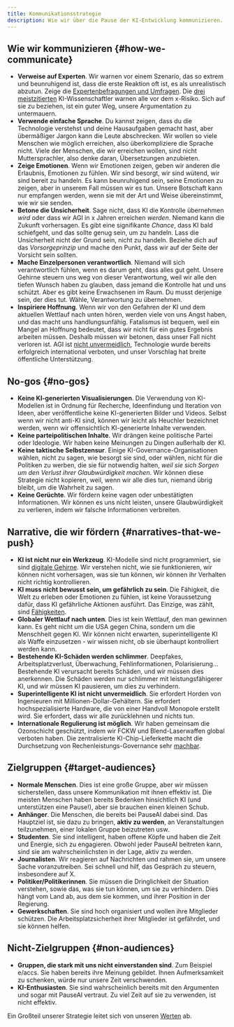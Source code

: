 ```yaml
---
title: Kommunikationsstrategie
description: Wie wir über die Pause der KI-Entwicklung kommunizieren.
---
```


## Wie wir kommunizieren {#how-we-communicate}

- **Verweise auf Experten**. Wir warnen vor einem Szenario, das so extrem und beunruhigend ist, dass die erste Reaktion oft ist, es als unrealistisch abzutun. Zeige die [Expertenbefragungen und Umfragen](/polls-and-surveys). Die [drei meistzitierten](https://twitter.com/PauseAI/status/1734641804245455017) KI-Wissenschaftler warnen alle vor dem x-Risiko. Sich auf sie zu beziehen, ist ein guter Weg, unsere Argumentation zu untermauern.
- **Verwende einfache Sprache**. Du kannst zeigen, dass du die Technologie verstehst und deine Hausaufgaben gemacht hast, aber übermäßiger Jargon kann die Leute abschrecken. Wir wollen so viele Menschen wie möglich erreichen, also überkompliziere die Sprache nicht. Viele der Menschen, die wir erreichen wollen, sind nicht Muttersprachler, also denke daran, Übersetzungen anzubieten.
- **Zeige Emotionen**. Wenn wir Emotionen zeigen, geben wir anderen die Erlaubnis, Emotionen zu fühlen. Wir sind besorgt, wir sind wütend, wir sind bereit zu handeln. Es kann beunruhigend sein, seine Emotionen zu zeigen, aber in unserem Fall müssen wir es tun. Unsere Botschaft kann nur empfangen werden, wenn sie mit der Art und Weise übereinstimmt, wie wir sie senden.
- **Betone die Unsicherheit**. Sage nicht, dass KI die Kontrolle übernehmen _wird_ oder dass wir AGI in x Jahren erreichen _werden_. Niemand kann die Zukunft vorhersagen. Es gibt eine signifikante _Chance_, dass KI bald schiefgeht, und das sollte genug sein, um zu handeln. Lass die Unsicherheit nicht der Grund sein, nicht zu handeln. Beziehe dich auf das _Vorsorgeprinzip_ und mache den Punkt, dass wir auf der Seite der Vorsicht sein sollten.
- **Mache Einzelpersonen verantwortlich**. Niemand will sich verantwortlich fühlen, wenn es darum geht, dass alles gut geht. Unsere Gehirne steuern uns weg von dieser Verantwortung, weil wir alle den tiefen Wunsch haben zu glauben, dass jemand die Kontrolle hat und uns schützt. Aber es gibt keine Erwachsenen im Raum. Du musst derjenige sein, der dies tut. Wähle, Verantwortung zu übernehmen.
- **Inspiriere Hoffnung**. Wenn wir von den Gefahren der KI und dem aktuellen Wettlauf nach unten hören, werden viele von uns Angst haben, und das macht uns handlungsunfähig. Fatalismus ist bequem, weil ein Mangel an Hoffnung bedeutet, dass wir nicht für ein gutes Ergebnis arbeiten müssen. Deshalb müssen wir betonen, dass unser Fall nicht verloren ist. AGI ist [nicht unvermeidlich](/feasibility), Technologie wurde bereits erfolgreich international verboten, und unser Vorschlag hat breite öffentliche Unterstützung.

## No-gos {#no-gos}

- **Keine KI-generierten Visualisierungen**. Die Verwendung von KI-Modellen ist in Ordnung für Recherche, Ideenfindung und Iteration von Ideen, aber veröffentliche keine KI-generierten Bilder und Videos. Selbst wenn wir nicht anti-KI sind, können wir leicht als Heuchler bezeichnet werden, wenn wir offensichtlich KI-generierte Inhalte verwenden.
- **Keine parteipolitischen Inhalte**. Wir drängen keine politische Partei oder Ideologie. Wir haben keine Meinungen zu Dingen außerhalb der KI.
- **Keine taktische Selbstzensur**. Einige KI-Governance-Organisationen wählen, nicht zu sagen, wie besorgt sie sind, oder wählen, nicht für die Politiken zu werben, die sie für notwendig halten, _weil sie sich Sorgen um den Verlust ihrer Glaubwürdigkeit machen_. Wir können diese Strategie nicht kopieren, weil, wenn wir alle dies tun, niemand übrig bleibt, um die Wahrheit zu sagen.
- **Keine Gerüchte**. Wir fördern keine vagen oder unbestätigten Informationen. Wir können es uns nicht leisten, unsere Glaubwürdigkeit zu verlieren, indem wir falsche Informationen verbreiten.

## Narrative, die wir fördern {#narratives-that-we-push}

- **KI ist nicht nur ein Werkzeug**. KI-Modelle sind nicht programmiert, sie sind [digitale Gehirne](/digital-brains). Wir verstehen nicht, wie sie funktionieren, wir können nicht vorhersagen, was sie tun können, wir können ihr Verhalten nicht richtig kontrollieren.
- **KI muss nicht bewusst sein, um gefährlich zu sein**. Die Fähigkeit, die Welt zu erleben oder Emotionen zu fühlen, ist keine Voraussetzung dafür, dass KI gefährliche Aktionen ausführt. Das Einzige, was zählt, sind [Fähigkeiten](/dangerous-capabilities).
- **Globaler Wettlauf nach unten**. Dies ist kein Wettlauf, den man gewinnen kann. Es geht nicht um die USA gegen China, sondern um die Menschheit gegen KI. Wir können nicht erwarten, superintelligente KI als Waffe einzusetzen - wir wissen nicht, ob sie überhaupt kontrolliert werden kann.
- **Bestehende KI-Schäden werden schlimmer**. Deepfakes, Arbeitsplatzverlust, Überwachung, Fehlinformationen, Polarisierung... Bestehende KI verursacht bereits Schäden, und wir müssen dies anerkennen. Die Schäden werden nur schlimmer mit leistungsfähigerer KI, und wir müssen KI pausieren, um dies zu verhindern.
- **Superintelligente KI ist nicht unvermeidlich**. Sie erfordert Horden von Ingenieuren mit Millionen-Dollar-Gehältern. Sie erfordert hochspezialisierte Hardware, die von einer Handvoll Monopole erstellt wird. Sie erfordert, dass wir alle zurücklehnen und nichts tun.
- **Internationale Regulierung ist möglich**. Wir haben gemeinsam die Ozonschicht geschützt, indem wir FCKW und Blend-Laserwaffen global verboten haben. Die zentralisierte KI-Chip-Lieferkette macht die Durchsetzung von Rechenleistungs-Governance sehr [machbar](/feasibility).

## Zielgruppen {#target-audiences}

- **Normale Menschen**. Dies ist eine große Gruppe, aber wir müssen sicherstellen, dass unsere Kommunikation mit ihnen effektiv ist. Die meisten Menschen haben bereits Bedenken hinsichtlich KI (und unterstützen eine Pause!), aber sie brauchen einen kleinen Schub.
- **Anhänger**. Die Menschen, die bereits bei PauseAI dabei sind. Das Hauptziel ist, sie dazu zu bringen, **aktiv zu werden**, an Veranstaltungen teilzunehmen, einer lokalen Gruppe beizutreten usw.
- **Studenten**. Sie sind intelligent, haben offene Köpfe und haben die Zeit und Energie, sich zu engagieren. Obwohl jeder PauseAI beitreten kann, sind sie am wahrscheinlichsten in der Lage, aktiv zu werden.
- **Journalisten**. Wir reagieren auf Nachrichten und rahmen sie, um unsere Sache voranzutreiben. Sei schnell und hilf, das Gespräch zu steuern, insbesondere auf X.
- **Politiker/Politikerinnen**. Sie müssen die Dringlichkeit der Situation verstehen, sowie das, was sie tun können, um sie zu verhindern. Dies hängt vom Land ab, aus dem sie kommen, und ihrer Position in der Regierung.
- **Gewerkschaften**. Sie sind hoch organisiert und wollen ihre Mitglieder schützen. Die Arbeitsplatzsicherheit ihrer Mitglieder ist gefährdet, und sie können helfen.

## Nicht-Zielgruppen {#non-audiences}

- **Gruppen, die stark mit uns nicht einverstanden sind**. Zum Beispiel e/accs. Sie haben bereits ihre Meinung gebildet. Ihnen Aufmerksamkeit zu schenken, würde nur unsere Zeit verschwenden.
- **KI-Enthusiasten**. Sie sind wahrscheinlich bereits mit den Argumenten und sogar mit PauseAI vertraut. Zu viel Zeit auf sie zu verwenden, ist nicht effektiv.

Ein Großteil unserer Strategie leitet sich von unseren [Werten](https://pauseai.info/values) ab.
